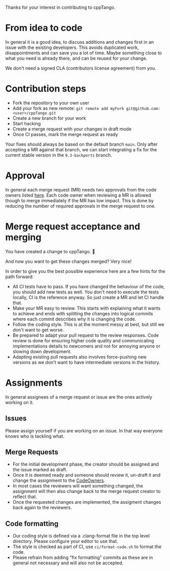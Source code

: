 Thanks for your interest in contributing to cppTango.

# From idea to code

In general it is a good idea, to discuss additions and changes first in an
issue with the existing developers. This avoids duplicated work,
disappointments and can save you a lot of time. Maybe something close to what
you need is already there, and can be reused for your change.

We don't need a signed CLA (contributors license agreement) from you.

# Contribution steps

- Fork the repository to your own user
- Add your fork as new remote: `git remote add myFork git@github.com:<user>/cppTango.git`
- Create a new branch for your work
- Start hacking
- Create a merge request with your changes in draft mode
- Once CI passes, mark the merge request as ready

Your fixes should always be based on the default branch `main`. Only
after accepting a MR against that branch, we can start integrating a fix for
the current stable version in the `9.3-backports` branch.

# Approval

In general each merge request (MR) needs two approvals from the code owners
listed [here](https://gitlab.com/tango-controls/cppTango/-/blob/main/CODEOWNERS). Each
code owner when reviewing a MR is allowed though to merge immediately if the MR
has low impact. This is done by reducing the number of required approvals in the
merge request to one.

# Merge request acceptance and merging

You have created a change to cppTango. 🎉

And now you want to get these changes merged? Very nice!

In order to give you the best possible experience here are a few hints for the
path forward:
- All CI tests have to pass. If you have changed the behaviour of the code, you
  should add new tests as well. You don't need to execute the tests locally,
  CI is the reference anyway. So just create a MR and let CI handle that.
- Make your MR easy to review. This starts with explaining what it wants to
  achieve and ends with splitting the changes into logical commits where each
  commit describes why it is changing the code.
- Follow the coding style. This is at the moment messy at best, but still
  we don't want to get worse.
- Be prepared to adapt your pull request to the review responses. Code review
  is done for ensuring higher code quality and communicating implementations
  details to newcomers and not for annoying anyone or slowing down development.
- Adapting existing pull requests also involves force-pushing new versions as
  we don't want to have intermediate versions in the history.

# Assignments

In general assignees of a merge request or issue are the ones actively working
on it.

## Issues

Please assign yourself if you are working on an issue. In that way everyone
knows who is tackling what.

## Merge Requests

- For the initial development phase, the creator should be assigned and the
  issue marked as draft.
- Once it is deemed ready and someone should review it, un-draft it and change
  the assignment to the [CodeOwners](https://gitlab.com/tango-controls/cppTango/-/blob/main/CODEOWNERS).
- In most cases the reviewers will want something changed, the assignment will
  then also change back to the merge request creator to reflect that.
- Once the requested changes are implemented, the assigment changes back again to the reviewers.

## Code formatting

- Our coding style is defined via a .clang-format file in the top level directory.
  Please configure your editor to use that.
- The style is checked as part of CI, use `ci/format-code.sh` to format the code.
- Please refrain from adding "fix formatting" commits as these are in general
  not necessary and will also not be accepted.
